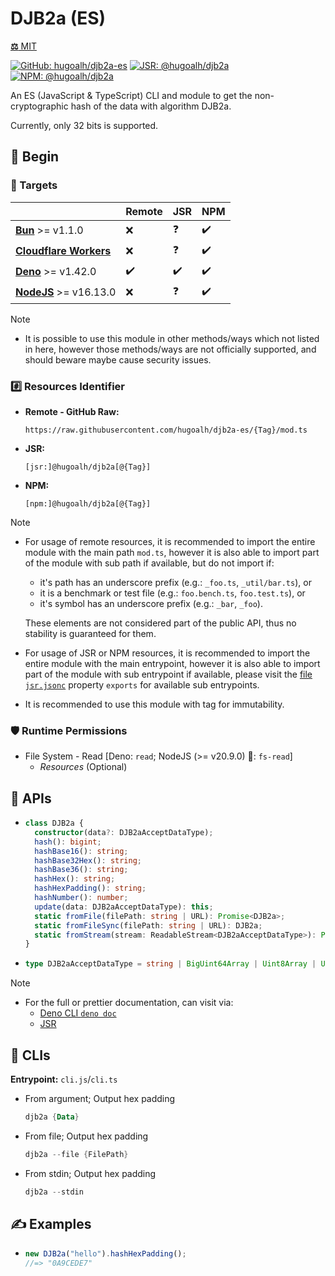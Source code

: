 # DJB2a (ES)

[**⚖️** MIT](./LICENSE.md)

[![GitHub: hugoalh/djb2a-es](https://img.shields.io/github/v/release/hugoalh/djb2a-es?label=hugoalh/djb2a-es&labelColor=181717&logo=github&logoColor=ffffff&sort=semver&style=flat "GitHub: hugoalh/djb2a-es")](https://github.com/hugoalh/djb2a-es)
[![JSR: @hugoalh/djb2a](https://img.shields.io/jsr/v/@hugoalh/djb2a?label=@hugoalh/djb2a&labelColor=F7DF1E&logo=jsr&logoColor=000000&style=flat "JSR: @hugoalh/djb2a")](https://jsr.io/@hugoalh/djb2a)
[![NPM: @hugoalh/djb2a](https://img.shields.io/npm/v/@hugoalh/djb2a?label=@hugoalh/djb2a&labelColor=CB3837&logo=npm&logoColor=ffffff&style=flat "NPM: @hugoalh/djb2a")](https://www.npmjs.com/package/@hugoalh/djb2a)

An ES (JavaScript & TypeScript) CLI and module to get the non-cryptographic hash of the data with algorithm DJB2a.

Currently, only 32 bits is supported.

## 🔰 Begin

### 🎯 Targets

|  | **Remote** | **JSR** | **NPM** |
|:--|:--|:--|:--|
| **[Bun](https://bun.sh/)** >= v1.1.0 | ❌ | ❓ | ✔️ |
| **[Cloudflare Workers](https://workers.cloudflare.com/)** | ❌ | ❓ | ✔️ |
| **[Deno](https://deno.land/)** >= v1.42.0 | ✔️ | ✔️ | ✔️ |
| **[NodeJS](https://nodejs.org/)** >= v16.13.0 | ❌ | ❓ | ✔️ |

> [!NOTE]
> - It is possible to use this module in other methods/ways which not listed in here, however those methods/ways are not officially supported, and should beware maybe cause security issues.

### #️⃣ Resources Identifier

- **Remote - GitHub Raw:**
  ```
  https://raw.githubusercontent.com/hugoalh/djb2a-es/{Tag}/mod.ts
  ```
- **JSR:**
  ```
  [jsr:]@hugoalh/djb2a[@{Tag}]
  ```
- **NPM:**
  ```
  [npm:]@hugoalh/djb2a[@{Tag}]
  ```

> [!NOTE]
> - For usage of remote resources, it is recommended to import the entire module with the main path `mod.ts`, however it is also able to import part of the module with sub path if available, but do not import if:
>
>   - it's path has an underscore prefix (e.g.: `_foo.ts`, `_util/bar.ts`), or
>   - it is a benchmark or test file (e.g.: `foo.bench.ts`, `foo.test.ts`), or
>   - it's symbol has an underscore prefix (e.g.: `_bar`, `_foo`).
>
>   These elements are not considered part of the public API, thus no stability is guaranteed for them.
> - For usage of JSR or NPM resources, it is recommended to import the entire module with the main entrypoint, however it is also able to import part of the module with sub entrypoint if available, please visit the [file `jsr.jsonc`](./jsr.jsonc) property `exports` for available sub entrypoints.
> - It is recommended to use this module with tag for immutability.

### 🛡️ Runtime Permissions

- File System - Read \[Deno: `read`; NodeJS (>= v20.9.0) 🧪: `fs-read`\]
  - *Resources* (Optional)

## 🧩 APIs

- ```ts
  class DJB2a {
    constructor(data?: DJB2aAcceptDataType);
    hash(): bigint;
    hashBase16(): string;
    hashBase32Hex(): string;
    hashBase36(): string;
    hashHex(): string;
    hashHexPadding(): string;
    hashNumber(): number;
    update(data: DJB2aAcceptDataType): this;
    static fromFile(filePath: string | URL): Promise<DJB2a>;
    static fromFileSync(filePath: string | URL): DJB2a;
    static fromStream(stream: ReadableStream<DJB2aAcceptDataType>): Promise<DJB2a>;
  }
  ```
- ```ts
  type DJB2aAcceptDataType = string | BigUint64Array | Uint8Array | Uint16Array | Uint32Array;
  ```

> [!NOTE]
> - For the full or prettier documentation, can visit via:
>   - [Deno CLI `deno doc`](https://docs.deno.com/runtime/reference/cli/documentation_generator/)
>   - [JSR](https://jsr.io/@hugoalh/djb2a)

## 🧩 CLIs

**Entrypoint:** `cli.js`/`cli.ts`

- From argument; Output hex padding
  ```ps1
  djb2a {Data}
  ```
- From file; Output hex padding
  ```ps1
  djb2a --file {FilePath}
  ```
- From stdin; Output hex padding
  ```ps1
  djb2a --stdin
  ```

## ✍️ Examples

- ```ts
  new DJB2a("hello").hashHexPadding();
  //=> "0A9CEDE7"
  ```
